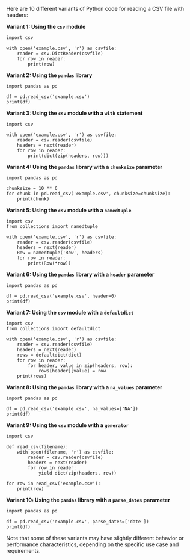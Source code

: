 Here are 10 different variants of Python code for reading a CSV file with headers:

**Variant 1: Using the `csv` module**
```
import csv

with open('example.csv', 'r') as csvfile:
    reader = csv.DictReader(csvfile)
    for row in reader:
        print(row)
```

**Variant 2: Using the `pandas` library**
```
import pandas as pd

df = pd.read_csv('example.csv')
print(df)
```

**Variant 3: Using the `csv` module with a `with` statement**
```
import csv

with open('example.csv', 'r') as csvfile:
    reader = csv.reader(csvfile)
    headers = next(reader)
    for row in reader:
        print(dict(zip(headers, row)))
```

**Variant 4: Using the `pandas` library with a `chunksize` parameter**
```
import pandas as pd

chunksize = 10 ** 6
for chunk in pd.read_csv('example.csv', chunksize=chunksize):
    print(chunk)
```

**Variant 5: Using the `csv` module with a `namedtuple`**
```
import csv
from collections import namedtuple

with open('example.csv', 'r') as csvfile:
    reader = csv.reader(csvfile)
    headers = next(reader)
    Row = namedtuple('Row', headers)
    for row in reader:
        print(Row(*row))
```

**Variant 6: Using the `pandas` library with a `header` parameter**
```
import pandas as pd

df = pd.read_csv('example.csv', header=0)
print(df)
```

**Variant 7: Using the `csv` module with a `defaultdict`**
```
import csv
from collections import defaultdict

with open('example.csv', 'r') as csvfile:
    reader = csv.reader(csvfile)
    headers = next(reader)
    rows = defaultdict(dict)
    for row in reader:
        for header, value in zip(headers, row):
            rows[header][value] = row
    print(rows)
```

**Variant 8: Using the `pandas` library with a `na_values` parameter**
```
import pandas as pd

df = pd.read_csv('example.csv', na_values=['NA'])
print(df)
```

**Variant 9: Using the `csv` module with a `generator`**
```
import csv

def read_csv(filename):
    with open(filename, 'r') as csvfile:
        reader = csv.reader(csvfile)
        headers = next(reader)
        for row in reader:
            yield dict(zip(headers, row))

for row in read_csv('example.csv'):
    print(row)
```

**Variant 10: Using the `pandas` library with a `parse_dates` parameter**
```
import pandas as pd

df = pd.read_csv('example.csv', parse_dates=['date'])
print(df)
```

Note that some of these variants may have slightly different behavior or performance characteristics, depending on the specific use case and requirements.